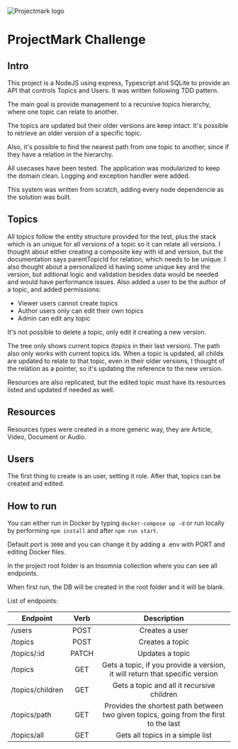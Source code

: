 ![Projectmark logo](https://cdn.prod.website-files.com/623b8abd0d554b6266b0b6b5/63c9c7fe8cce38960cea03b1_Logo%20ProjectMark%20Main.svg)

# ProjectMark Challenge

## Intro

This project is a NodeJS using express, Typescript and SQLite to provide an API that controls Topics and Users. It was written following TDD pattern.

The main goal is provide management to a recursive topics hierarchy, where one topic can relate to another.

The topics are updated but their older versions are keep intact. It's possible to retrieve an older version of a specific topic.

Also, it's possible to find the nearest path from one topic to another, since if they have a relation in the hierarchy.

All usecases have been tested. The application was modularized to keep the domain clean. Logging and exception handler were added.

This system was written from scratch, adding every node dependencie as the solution was built.

## Topics

All topics follow the entity structure provided for the test, plus the stack which is an unique for all versions of a topic so it can relate all versions. I thought about either creating a composite key with id and version, but the documentation says parentTopicId for relation, which needs to be unique. I also thought about a personalized id having some unique key and the version, but aditional logic and validation besides data would be needed and would have performance issues.
Also added a user to be the author of a topic, and added permissions:

- Viewer users cannot create topics
- Author users only can edit their own topics
- Admin can edit any topic

It's not possible to delete a topic, only edit it
creating a new version.

The tree only shows current topics (topics in their last version). The path also only works with current topics ids. When a topic is updated, all childs are updated to relate to that topic, even in their older versions, I thought of the relation as a pointer, so it's updating the reference to the new version.

Resources are also replicated, but the edited topic must have its resources listed and updated if needed as well.

## Resources

Resources types were created in a more generic way, they are Article, Video, Document or Audio.

## Users

The first thing to create is an user, setting it role. After that, topics can be created and edited.

## How to run

You can either run in Docker by typing `docker-compose up -d` or run locally by performing `npm install`
and after `npm run start`.

Default port is `3000` and you can change it by adding a .env with PORT and editing Docker files.

In the project root folder is an Insomnia collection where you can see all endpoints.

When first run, the DB will be created in the root folder and it will be blank.

List of endpoints:

| Endpoint  | Verb | Description |
| ------------- |:-------------:|:-------------:|
| /users      | POST     | Creates a user |
| /topics      | POST     | Creates a topic |
| /topics/:id      | PATCH     | Updates a topic |
| /topics | GET | Gets a topic, if you provide a version, it will return that specific version |
| /topics/children | GET | Gets a topic and all it recursive children |
| /topics/path | GET | Provides the shortest path between two given topics, going from the first to the last |
| /topics/all | GET | Gets all topics in a simple list |
